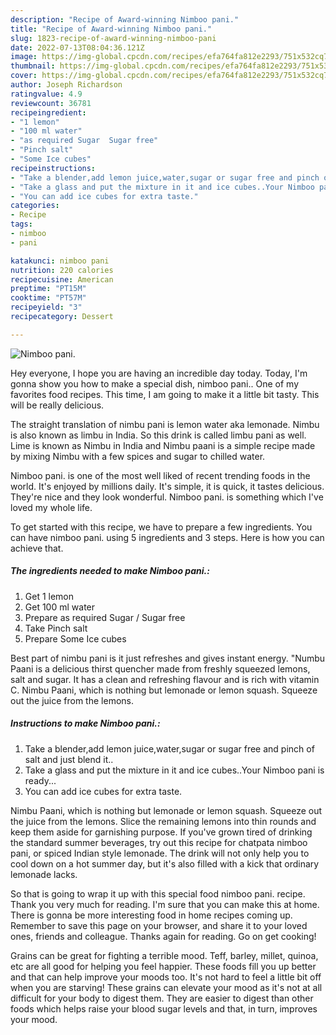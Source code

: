 ```yaml
---
description: "Recipe of Award-winning Nimboo pani."
title: "Recipe of Award-winning Nimboo pani."
slug: 1823-recipe-of-award-winning-nimboo-pani
date: 2022-07-13T08:04:36.121Z
image: https://img-global.cpcdn.com/recipes/efa764fa812e2293/751x532cq70/nimboo-pani-recipe-main-photo.jpg
thumbnail: https://img-global.cpcdn.com/recipes/efa764fa812e2293/751x532cq70/nimboo-pani-recipe-main-photo.jpg
cover: https://img-global.cpcdn.com/recipes/efa764fa812e2293/751x532cq70/nimboo-pani-recipe-main-photo.jpg
author: Joseph Richardson
ratingvalue: 4.9
reviewcount: 36781
recipeingredient:
- "1 lemon"
- "100 ml water"
- "as required Sugar  Sugar free"
- "Pinch salt"
- "Some Ice cubes"
recipeinstructions:
- "Take a blender,add lemon juice,water,sugar or sugar free and pinch of salt and just blend it.."
- "Take a glass and put the mixture in it and ice cubes..Your Nimboo pani is ready..."
- "You can add ice cubes for extra taste."
categories:
- Recipe
tags:
- nimboo
- pani

katakunci: nimboo pani 
nutrition: 220 calories
recipecuisine: American
preptime: "PT15M"
cooktime: "PT57M"
recipeyield: "3"
recipecategory: Dessert

---
```



![Nimboo pani.](https://img-global.cpcdn.com/recipes/efa764fa812e2293/751x532cq70/nimboo-pani-recipe-main-photo.jpg)

Hey everyone, I hope you are having an incredible day today. Today, I'm gonna show you how to make a special dish, nimboo pani.. One of my favorites food recipes. This time, I am going to make it a little bit tasty. This will be really delicious.

The straight translation of nimbu pani is lemon water aka lemonade. Nimbu is also known as limbu in India. So this drink is called limbu pani as well. Lime is known as Nimbu in India and Nimbu paani is a simple recipe made by mixing Nimbu with a few spices and sugar to chilled water.

Nimboo pani. is one of the most well liked of recent trending foods in the world. It's enjoyed by millions daily. It's simple, it is quick, it tastes delicious. They're nice and they look wonderful. Nimboo pani. is something which I've loved my whole life.


To get started with this recipe, we have to prepare a few ingredients. You can have nimboo pani. using 5 ingredients and 3 steps. Here is how you can achieve that.

<!--inarticleads1-->

##### The ingredients needed to make Nimboo pani.:

1. Get 1 lemon
1. Get 100 ml water
1. Prepare as required Sugar / Sugar free
1. Take Pinch salt
1. Prepare Some Ice cubes


Best part of nimbu pani is it just refreshes and gives instant energy. &#34;Numbu Paani is a delicious thirst quencher made from freshly squeezed lemons, salt and sugar. It has a clean and refreshing flavour and is rich with vitamin C. Nimbu Paani, which is nothing but lemonade or lemon squash. Squeeze out the juice from the lemons. 

<!--inarticleads2-->

##### Instructions to make Nimboo pani.:

1. Take a blender,add lemon juice,water,sugar or sugar free and pinch of salt and just blend it..
1. Take a glass and put the mixture in it and ice cubes..Your Nimboo pani is ready...
1. You can add ice cubes for extra taste.


Nimbu Paani, which is nothing but lemonade or lemon squash. Squeeze out the juice from the lemons. Slice the remaining lemons into thin rounds and keep them aside for garnishing purpose. If you&#39;ve grown tired of drinking the standard summer beverages, try out this recipe for chatpata nimboo pani, or spiced Indian style lemonade. The drink will not only help you to cool down on a hot summer day, but it&#39;s also filled with a kick that ordinary lemonade lacks. 

So that is going to wrap it up with this special food nimboo pani. recipe. Thank you very much for reading. I'm sure that you can make this at home. There is gonna be more interesting food in home recipes coming up. Remember to save this page on your browser, and share it to your loved ones, friends and colleague. Thanks again for reading. Go on get cooking!

Grains can be great for fighting a terrible mood. Teff, barley, millet, quinoa, etc are all good for helping you feel happier. These foods fill you up better and that can help improve your moods too. It's not hard to feel a little bit off when you are starving! These grains can elevate your mood as it's not at all difficult for your body to digest them. They are easier to digest than other foods which helps raise your blood sugar levels and that, in turn, improves your mood.
